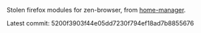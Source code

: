 Stolen firefox modules for zen-browser, from [home-manager](https://github.com/nix-community/home-manager).

Latest commit: 5200f3903f44e05dd7230f794ef18ad7b8855676

